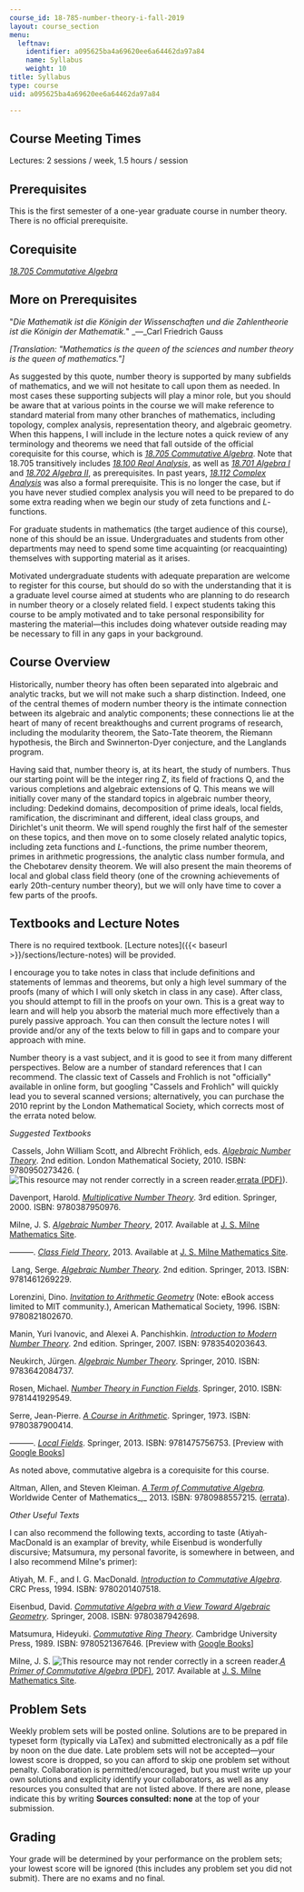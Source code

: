```yaml
---
course_id: 18-785-number-theory-i-fall-2019
layout: course_section
menu:
  leftnav:
    identifier: a095625ba4a69620ee6a64462da97a84
    name: Syllabus
    weight: 10
title: Syllabus
type: course
uid: a095625ba4a69620ee6a64462da97a84

---
```


Course Meeting Times
--------------------

Lectures: 2 sessions / week, 1.5 hours / session

Prerequisites
-------------

This is the first semester of a one-year graduate course in number theory. There is no official prerequisite.

Corequisite
-----------

[_18.705 Commutative Algebra_](/courses/18-705-commutative-algebra-fall-2008)

More on Prerequisites
---------------------

"_Die Mathematik ist die Königin der Wissenschaften und die Zahlentheorie ist die Königin der Mathematik._" _—_Carl Friedrich Gauss

_\[Translation: "Mathematics is the queen of the sciences and number theory is the queen of mathematics."\]_

As suggested by this quote, number theory is supported by many subfields of mathematics, and we will not hesitate to call upon them as needed. In most cases these supporting subjects will play a minor role, but you should be aware that at various points in the course we will make reference to standard material from many other branches of mathematics, including topology, complex analysis, representation theory, and algebraic geometry. When this happens, I will include in the lecture notes a quick review of any terminology and theorems we need that fall outside of the official corequisite for this course, which is _[18.705 Commutative Algebra](/courses/18-705-commutative-algebra-fall-2008)_. Note that 18.705 transitively includes _[18.100 Real Analysis](/courses/18-100c-real-analysis-fall-2012)_, as well as _[18.701 Algebra I](/courses/18-701-algebra-i-fall-2010)_ and _[18.702 Algebra II](/courses/18-702-algebra-ii-spring-2011)_, as prerequisites. In past years, _[18.112 Complex Analysis](/courses/18-112-functions-of-a-complex-variable-fall-2008)_ was also a formal prerequisite. This is no longer the case, but if you have never studied complex analysis you will need to be prepared to do some extra reading when we begin our study of zeta functions and _L_\-functions.

For graduate students in mathematics (the target audience of this course), none of this should be an issue. Undergraduates and students from other departments may need to spend some time acquainting (or reacquainting) themselves with supporting material as it arises.

Motivated undergraduate students with adequate preparation are welcome to register for this course, but should do so with the understanding that it is a graduate level course aimed at students who are planning to do research in number theory or a closely related field. I expect students taking this course to be amply motivated and to take personal responsibility for mastering the material—this includes doing whatever outside reading may be necessary to fill in any gaps in your background.

Course Overview
---------------

Historically, number theory has often been separated into algebraic and analytic tracks, but we will not make such a sharp distinction. Indeed, one of the central themes of modern number theory is the intimate connection between its algebraic and analytic components; these connections lie at the heart of many of recent breakthoughs and current programs of research, including the modularity theorem, the Sato-Tate theorem, the Riemann hypothesis, the Birch and Swinnerton-Dyer conjecture, and the Langlands program.

Having said that, number theory is, at its heart, the study of numbers. Thus our starting point will be the integer ring Z, its field of fractions Q, and the various completions and algebraic extensions of Q. This means we will initially cover many of the standard topics in algebraic number theory, including: Dedekind domains, decomposition of prime ideals, local fields, ramification, the discriminant and different, ideal class groups, and Dirichlet's unit theorm. We will spend roughly the first half of the semester on these topics, and then move on to some closely related analytic topics, including zeta functions and _L_\-functions, the prime number theorem, primes in arithmetic progressions, the analytic class number formula, and the Chebotarev density theorem. We will also present the main theorems of local and global class field theory (one of the crowning achievements of early 20th\-century number theory), but we will only have time to cover a few parts of the proofs.

Textbooks and Lecture Notes
---------------------------

There is no required textbook. [Lecture notes]({{< baseurl >}}/sections/lecture-notes) will be provided.

I encourage you to take notes in class that include definitions and statements of lemmas and theorems, but only a high level summary of the proofs (many of which I will only sketch in class in any case). After class, you should attempt to fill in the proofs on your own. This is a great way to learn and will help you absorb the material much more effectively than a purely passive approach. You can then consult the lecture notes I will provide and/or any of the texts below to fill in gaps and to compare your approach with mine.

Number theory is a vast subject, and it is good to see it from many different perspectives. Below are a number of standard references that I can recommend. The classic text of Cassels and Frohlich is not "officially" available in online form, but googling "Cassels and Frohlich" will quickly lead you to several scanned versions; alternatively, you can purchase the 2010 reprint by the London Mathematical Society, which corrects most of the errata noted below.

_Suggested Textbooks_

 Cassels, John William Scott, and Albrecht Fröhlich, eds. _[Algebraic Number Theory](https://www.lms.ac.uk/publications/algebraic-number-theory)_. 2nd edition. London Mathematical Society, 2010. ISBN: 9780950273426. (![This resource may not render correctly in a screen reader.](/images/inacessible.gif)[errata (PDF)](http://wwwf.imperial.ac.uk/~buzzard/CFerrata.pdf)).

Davenport, Harold. _[Multiplicative Number Theory](https://link.springer.com/book/10.1007%2F978-1-4757-5927-3)_. 3rd edition. Springer, 2000. ISBN: 9780387950976.

Milne, J. S. _[Algebraic Number Theory](http://www.jmilne.org/math/CourseNotes/ant.html)_, 2017. Available at [J. S. Milne Mathematics Site](http://www.jmilne.org/math/index.html).

———. _[Class Field Theory](http://www.jmilne.org/math/CourseNotes/cft.html)_, 2013. Available at [J. S. Milne Mathematics Site](http://www.jmilne.org/math/index.html).

 Lang, Serge. _[Algebraic Number Theory](https://link.springer.com/book/10.1007%2F978-1-4612-0853-2)_. 2nd edition. Springer, 2013. ISBN: 9781461269229.

Lorenzini, Dino. _[Invitation to Arithmetic Geometry](https://ebookcentral.proquest.com/lib/mit/detail.action?docID=3114595)_ (Note: eBook access limited to MIT community.), American Mathematical Society, 1996. ISBN: 9780821802670.

Manin, Yuri Ivanovic, and Alexei A. Panchishkin. _[Introduction to Modern Number Theory](https://link.springer.com/book/10.1007/3-540-27692-0)_. 2nd edition. Springer, 2007. ISBN: 9783540203643.

Neukirch, Jürgen. _[Algebraic Number Theory](https://link.springer.com/book/10.1007/978-3-662-03983-0)_. Springer, 2010. ISBN: 9783642084737.

Rosen, Michael. _[Number Theory in Function Fields](https://link.springer.com/book/10.1007%2F978-1-4757-6046-0)_. Springer, 2010. ISBN: 9781441929549.

Serre, Jean-Pierre. _[A Course in Arithmetic](https://link.springer.com/book/10.1007/978-1-4684-9884-4)_. Springer, 1973. ISBN: 9780387900414.

———. _[Local Fields](https://link.springer.com/book/10.1007/978-1-4757-5673-9)_. Springer, 2013. ISBN: 9781475756753. \[Preview with [Google Books](https://books.google.com/books?id=3LAJCAAAQBAJ&pg=PAfrontcover#v=onepage&q&f=false)\]

As noted above, commutative algebra is a corequisite for this course.

Altman, Allen, and Steven Kleiman. _[A Term of Commutative Algebra](http://www.centerofmath.org/textbooks/commalgebra/index.html#subject1)._ Worldwide Center of Mathematics_,_ 2013. ISBN: 9780988557215. ([errata](http://web.mit.edu/18.705/www/errata.html)).

_Other Useful Texts_

I can also recommend the following texts, according to taste (Atiyah-MacDonald is an examplar of brevity, while Eisenbud is wonderfully discursive; Matsumura, my personal favorite, is somewhere in between, and I also recommend Milne's primer):

Atiyah, M. F., and I. G. MacDonald. [_Introduction to_ _Commutative Algebra_](https://books.google.com/books/about/Introduction_To_Commutative_Algebra.html?id=HOASFid4x18C). CRC Press, 1994. ISBN: 9780201407518.

Eisenbud, David. _[Commutative Algebra with a View Toward Algebraic Geometry](https://link.springer.com/book/10.1007/978-1-4612-5350-1)_. Springer, 2008. ISBN: 9780387942698.

Matsumura, Hideyuki. _[Commutative Ring Theory](https://www.cambridge.org/core/books/commutative-ring-theory/02819830750568B06C16E6199F3562C1)_. Cambridge University Press, 1989. ISBN: 9780521367646. \[Preview with [Google Books](https://books.google.com/books?id=yJwNrABugDEC&pg=PAfrontcover#v=onepage&q&f=false)\]

Milne, J. S. ![This resource may not render correctly in a screen reader.](/images/inacessible.gif)[_A Primer of Commutative Algebra_ (PDF)](https://www.jmilne.org/math/xnotes/CA.pdf), 2017. Available at [J. S. Milne Mathematics Site](http://www.jmilne.org/math/index.html).

Problem Sets
------------

Weekly problem sets will be posted online. Solutions are to be prepared in typeset form (typically via LaTex) and submitted electronically as a pdf file by noon on the due date. Late problem sets will not be accepted—your lowest score is dropped, so you can afford to skip one problem set without penalty. Collaboration is permitted/encouraged, but you must write up your own solutions and explicity identify your collaborators, as well as any resources you consulted that are not listed above. If there are none, please indicate this by writing **Sources consulted: none** at the top of your submission.

Grading
-------

Your grade will be determined by your performance on the problem sets; your lowest score will be ignored (this includes any problem set you did not submit). There are no exams and no final.